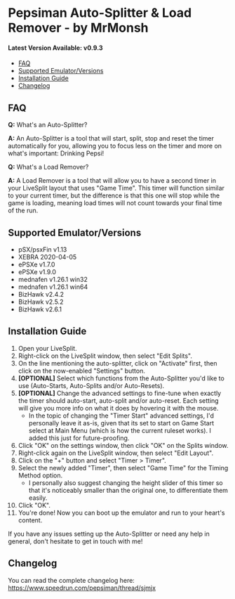# Pepsiman Auto-Splitter & Load Remover - by MrMonsh

#### Latest Version Available: v0.9.3

<!-- TOC depth:6 withLinks:1 updateOnSave:1 orderedList:0 -->

- [FAQ](#FAQ)
- [Supported Emulator/Versions](#supported-emulator/versions)
- [Installation Guide](#installation-guide)
- [Changelog](#changelog)

<!-- /TOC -->

## FAQ

**Q:** What's an Auto-Splitter?

**A:** An Auto-Splitter is a tool that will start, split, stop and reset the timer automatically for you, allowing you to focus less on the timer and more on what's important: Drinking Pepsi!




**Q:** What's a Load Remover?

**A:** A Load Remover is a tool that will allow you to have a second timer in your LiveSplit layout that uses "Game Time". 
This timer will function similar to your current timer, but the difference is that this one will stop while the game is loading, meaning load times will not count towards your final time of the run.

## Supported Emulator/Versions

+ pSX/psxFin v1.13
+ XEBRA 2020-04-05
+ ePSXe v1.7.0
+ ePSXe v1.9.0
+ mednafen v1.26.1 win32
+ mednafen v1.26.1 win64
+ BizHawk v2.4.2
+ BizHawk v2.5.2
+ BizHawk v2.6.1

## Installation Guide

1. Open your LiveSplit.
2. Right-click on the LiveSplit window, then select "Edit Splits".
3. On the line mentioning the auto-splitter, click on "Activate" first, then click on the now-enabled "Settings" button.
4. **[OPTIONAL]** Select which functions from the Auto-Splitter you'd like to use (Auto-Starts, Auto-Splits and/or Auto-Resets). 
5. **[OPTIONAL]** Change the advanced settings to fine-tune when exactly the timer should auto-start, auto-split and/or auto-reset. Each setting will give you more info on what it does by hovering it with the mouse.
	+ In the topic of changing the "Timer Start" advanced settings, I'd personally leave it as-is, given that its set to start on Game Start select at Main Menu (which is how the current ruleset works). I added this just for future-proofing.
7. Click "OK" on the settings window, then click "OK" on the Splits window.
8. Right-click again on the LiveSplit window, then select "Edit Layout".
9. Click on the "+" button and select "Timer > Timer".
10. Select the newly added "Timer", then select "Game Time" for the Timing Method option.
	+ I personally also suggest changing the height slider of this timer so that it's noticeably smaller than the original one, to differentiate them easily.
9. Click "OK".
10. You're done! Now you can boot up the emulator and run to your heart's content.

If you have any issues setting up the Auto-Splitter or need any help in general, don't hesitate to get in touch with me!

## Changelog

You can read the complete changelog here: https://www.speedrun.com/pepsiman/thread/sjmjx
